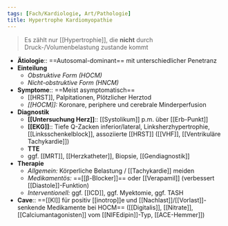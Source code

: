 ```yaml
---
tags: [Fach/Kardiologie, Art/Pathologie]
title: Hypertrophe Kardiomyopathie
---
```

> Es zählt nur [[Hypertrophie]], die **nicht** durch Druck-/Volumenbelastung zustande kommt
- **Ätiologie**:: ==Autosomal-dominant== mit unterschiedlicher Penetranz
- **Einteilung**
	- *Obstruktive Form (HOCM)*
	- *Nicht-obstruktive Form (HNCM)*
- **Symptome**:: ==Meist asymptomatisch==
	- [[HRST]], Palpitationen, Plötzlicher Herztod
	- *[[HOCM]]:* Koronare, periphere und cerebrale Minderperfusion
- **Diagnostik**
	- **[[Untersuchung Herz]]**:: [[Systolikum]] p.m. über [[Erb-Punkt]]
	- **[[EKG]]**:: Tiefe Q-Zacken inferior/lateral, Linksherzhypertrophie, [[Linksschenkelblock]], assoziierte [[HRST]] ([[VHF]], [[Ventrikuläre Tachykardie]])
	- **TTE**
	- ggf. [[MRT]], [[Herzkatheter]], Biopsie, [[Gendiagnostik]]
- **Therapie**
	- *Allgemein:* Körperliche Belastung / [[Tachykardie]] meiden
	- *Medikamentös:* ==[[β-Blocker]]== oder [[Verapamil]] (verbessert [[Diastole]]-Funktion)
	- *Interventionell:* ggf. [[ICD]], ggf. Myektomie, ggf. TASH
- **Cave**:: ==[[KI]] für positiv [[inotrop]]e und [[Nachlast]]/[[Vorlast]]-senkende Medikamente bei HOCM== ([[Digitalis]], [[Nitrate]], [[Calciumantagonisten]] vom [[NIFEdipin]]-Typ, [[ACE-Hemmer]])